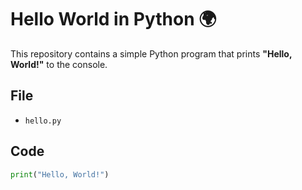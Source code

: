 # Hello World in Python 🌍

This repository contains a simple Python program that prints **"Hello, World!"** to the console.

## File
- `hello.py`

## Code
```python
print("Hello, World!")
